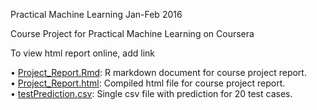 Practical Machine Learning Jan-Feb 2016

Course Project for Practical Machine Learning on Coursera

To view html report online, add link

• [Project_Report.Rmd](MachineLearning/Project_Report.Rmd): R markdown document for course project report.  
• [Project_Report.html](MachineLearning/Project_Report.html): Compiled html file for course project report.  
• [testPrediction.csv](MachineLearning/testPrediction.csv): Single csv file with prediction for 20 test cases.  

